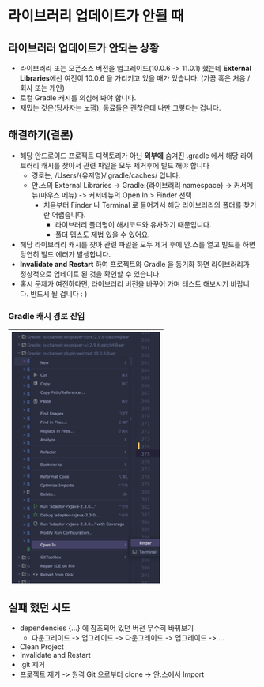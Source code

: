 # 라이브러리 업데이트가 안될 때

## 라이브러러 업데이트가 안되는 상황

- 라이브러리 또는 오픈소스 버전을 업그레이드(10.0.6 -> 11.0.1) 했는데 **External Libraries**에선 여전이 10.0.6 을 가리키고 있을 때가 있습니다. (가끔 혹은 처음 / 회사 또는 개인)
- 로컬 Gradle 캐시를 의심해 봐야 합니다.
- 재밌는 것은(당사자는 노잼), 동료들은 괜찮은데 나만 그렇다는 겁니다.

## 해결하기(결론)

- 해당 안드로이드 프로젝트 디렉토리가 아닌 **외부에** 숨겨진 .gradle 에서 해당 라이브러리 캐시를 찾아서 관련 파일을 모두 제거후에 빌드 해야 합니다
  - 경로는, /Users/{유저명}/.gradle/caches/ 입니다.
  - 안.스의 External Libraries -> Gradle:{라이브러리 namespace} -> 커서메뉴(마우스 메뉴) -> 커서메뉴의 Open In > Finder 선택
    - 처음부터 Finder 나 Terminal 로 들어가서 해당 라이브러리의 폴더를 찾기란 어렵습니다.
      - 라이브러리 폴더명이 해시코드와 유사하기 때문입니다.
      - 폴더 뎁스도 제법 있을 수 있어요.
- 해당 라이브러리 캐시를 찾아 관련 파일을 모두 제거 후에 안.스를 열고 빌드를 하면 당연히 빌드 에러가 발생합니다.
- **Invalidate and Restart** 하여 프로젝트와 Gradle 을 동기화 하면 라이브러리가 정상적으로 업데이트 된 것을 확인할 수 있습니다.
- 혹시 문제가 여전하다면, 라이브러리 버전을 바꾸어 가며 테스트 해보시기 바랍니다. 반드시 될 겁니다 : )

### Gradle 캐시 경로 진입

| <img src="./images/library-open-in.png" width = 300 align="left"> |
| ------------------------------------------------------------ |





## 실패 했던 시도

- dependencies {...} 에 참조되어 있던 버전 무수히 바꿔보기
  - 다운그레이드 -> 업그레이드 -> 다운그레이드 -> 업그레이드 -> ...
- Clean Project
- Invalidate and Restart
- .git 제거
- 프로젝트 제거 -> 원격 Git 으로부터 clone -> 안.스에서 Import